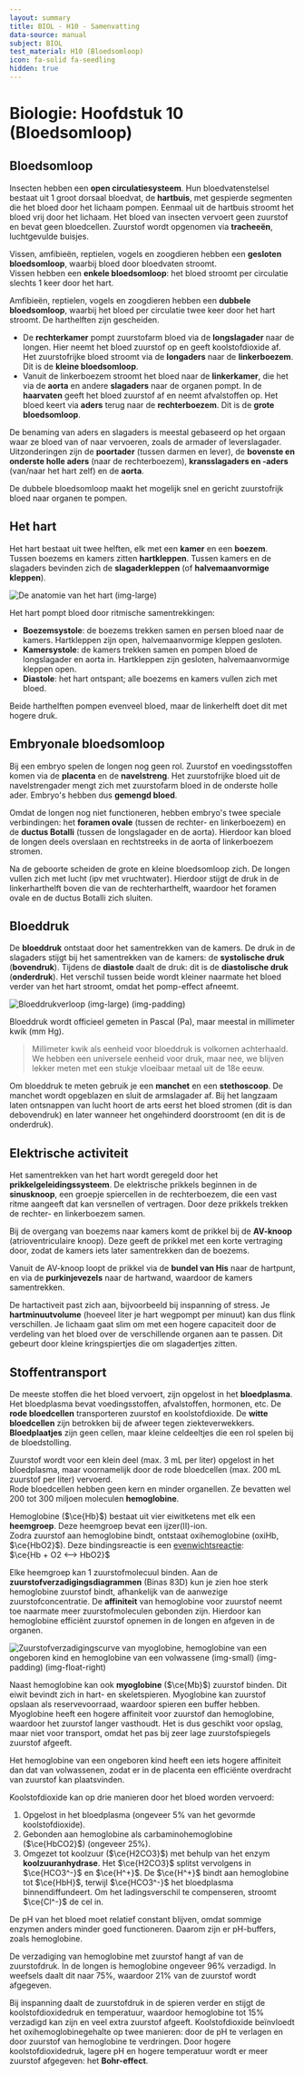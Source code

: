 ```yaml
---
layout: summary
title: BIOL - H10 - Samenvatting
data-source: manual
subject: BIOL
test_material: H10 (Bloedsomloop)
icon: fa-solid fa-seedling
hidden: true
---
```


# Biologie: Hoofdstuk 10 (Bloedsomloop)

## Bloedsomloop

Insecten hebben een **open circulatiesysteem**. Hun bloedvatenstelsel bestaat uit 1 groot dorsaal bloedvat, de **hartbuis**, met gespierde segmenten die het bloed door het lichaam pompen. Eenmaal uit de hartbuis stroomt het bloed vrij door het lichaam. Het bloed van insecten vervoert geen zuurstof en bevat geen bloedcellen. Zuurstof wordt opgenomen via **tracheeën**, luchtgevulde buisjes.

Vissen, amfibieën, reptielen, vogels en zoogdieren hebben een **gesloten bloedsomloop**, waarbij bloed door bloedvaten stroomt.  
Vissen hebben een **enkele bloedsomloop**: het bloed stroomt per circulatie slechts 1 keer door het hart.

Amfibieën, reptielen, vogels en zoogdieren hebben een **dubbele bloedsomloop**, waarbij het bloed per circulatie twee keer door het hart stroomt. De harthelften zijn gescheiden.

- De **rechterkamer** pompt zuurstofarm bloed via de **longslagader** naar de longen. Hier neemt het bloed zuurstof op en geeft koolstofdioxide af. Het zuurstofrijke bloed stroomt via de **longaders** naar de **linkerboezem**. Dit is de **kleine bloedsomloop**.
- Vanuit de linkerboezem stroomt het bloed naar de **linkerkamer**, die het via de **aorta** en andere **slagaders** naar de organen pompt. In de **haarvaten** geeft het bloed zuurstof af en neemt afvalstoffen op. Het bloed keert via **aders** terug naar de **rechterboezem**. Dit is de **grote bloedsomloop**.

De benaming van aders en slagaders is meestal gebaseerd op het orgaan waar ze bloed van of naar vervoeren, zoals de armader of leverslagader. Uitzonderingen zijn de **poortader** (tussen darmen en lever), de **bovenste en onderste holle aders** (naar de rechterboezem), **kransslagaders en -aders** (van/naar het hart zelf) en de **aorta**.

De dubbele bloedsomloop maakt het mogelijk snel en gericht zuurstofrijk bloed naar organen te pompen.

## Het hart

Het hart bestaat uit twee helften, elk met een **kamer** en een **boezem**. Tussen boezems en kamers zitten **hartkleppen**. Tussen kamers en de slagaders bevinden zich de **slagaderkleppen** (of **halvemaanvormige kleppen**).

![De anatomie van het hart (img-large)](images/biol_h10_hart.jpg)

Het hart pompt bloed door ritmische samentrekkingen:

- **Boezemsystole**: de boezems trekken samen en persen bloed naar de kamers. Hartkleppen zijn open, halvemaanvormige kleppen gesloten.  
- **Kamersystole**: de kamers trekken samen en pompen bloed de longslagader en aorta in. Hartkleppen zijn gesloten, halvemaanvormige kleppen open.  
- **Diastole**: het hart ontspant; alle boezems en kamers vullen zich met bloed.

Beide harthelften pompen evenveel bloed, maar de linkerhelft doet dit met hogere druk.

## Embryonale bloedsomloop

Bij een embryo spelen de longen nog geen rol. Zuurstof en voedingsstoffen komen via de **placenta** en de **navelstreng**. Het zuurstofrijke bloed uit de navelstrengader mengt zich met zuurstofarm bloed in de onderste holle ader. Embryo's hebben dus **gemengd bloed**.

Omdat de longen nog niet functioneren, hebben embryo's twee speciale verbindingen: het **foramen ovale** (tussen de rechter- en linkerboezem) en de **ductus Botalli** (tussen de longslagader en de aorta). Hierdoor kan bloed de longen deels overslaan en rechtstreeks in de aorta of linkerboezem stromen.

Na de geboorte scheiden de grote en kleine bloedsomloop zich. De longen vullen zich met lucht (ipv met vruchtwater). Hierdoor stijgt de druk in de linkerharthelft boven die van de rechterharthelft, waardoor het foramen ovale en de ductus Botalli zich sluiten.

## Bloeddruk

De **bloeddruk** ontstaat door het samentrekken van de kamers. De druk in de slagaders stijgt bij het samentrekken van de kamers: de **systolische druk** (**bovendruk**). Tijdens de **diastole** daalt de druk: dit is de **diastolische druk** (**onderdruk**). Het verschil tussen beide wordt kleiner naarmate het bloed verder van het hart stroomt, omdat het pomp-effect afneemt.

![Bloeddrukverloop (img-large) (img-padding)](images/biol_h10_bloeddruk.jpg)

Bloeddruk wordt officieel gemeten in Pascal (Pa), maar meestal in millimeter kwik (mm Hg).

> Millimeter kwik als eenheid voor bloeddruk is volkomen achterhaald. We hebben een universele eenheid voor druk, maar nee, we blijven lekker meten met een stukje vloeibaar metaal uit de 18e eeuw.

Om bloeddruk te meten gebruik je een **manchet** en een **stethoscoop**. De manchet wordt opgeblazen en sluit de armslagader af. Bij het langzaam laten ontsnappen van lucht hoort de arts eerst het bloed stromen (dit is dan debovendruk) en later wanneer het ongehinderd doorstroomt (en dit is de onderdruk).

## Elektrische activiteit

Het samentrekken van het hart wordt geregeld door het **prikkelgeleidingssysteem**. De elektrische prikkels beginnen in de **sinusknoop**, een groepje spiercellen in de rechterboezem, die een vast ritme aangeeft dat kan versnellen of vertragen. Door deze prikkels trekken de rechter- en linkerboezem samen.  

Bij de overgang van boezems naar kamers komt de prikkel bij de **AV-knoop** (atrioventriculaire knoop). Deze geeft de prikkel met een korte vertraging door, zodat de kamers iets later samentrekken dan de boezems.  

Vanuit de AV-knoop loopt de prikkel via de **bundel van His** naar de hartpunt, en via de **purkinjevezels** naar de hartwand, waardoor de kamers samentrekken.

De hartactiveit past zich aan, bijvoorbeeld bij inspanning of stress. Je **hartminuutvolume** (hoeveel liter je hart wegpompt per minuut) kan dus flink verschillen. Je lichaam gaat slim om met een hogere capaciteit door de verdeling van het bloed over de verschillende organen aan te passen. Dit gebeurt door kleine kringspiertjes die om slagadertjes zitten.

## Stoffentransport

De meeste stoffen die het bloed vervoert, zijn opgelost in het **bloedplasma**. Het bloedplasma bevat voedingsstoffen, afvalstoffen, hormonen, etc. De **rode bloedcellen** transporteren zuurstof en koolstofdioxide. De **witte bloedcellen** zijn betrokken bij de afweer tegen ziekteverwekkers. **Bloedplaatjes** zijn geen cellen, maar kleine celdeeltjes die een rol spelen bij de bloedstolling.

Zuurstof wordt voor een klein deel (max. 3 mL per liter) opgelost in het bloedplasma, maar voornamelijk door de rode bloedcellen (max. 200 mL zuurstof per liter) vervoerd.  
Rode bloedcellen hebben geen kern en minder organellen. Ze bevatten wel 200 tot 300 miljoen moleculen **hemoglobine**.

Hemoglobine ($\ce{Hb}$) bestaat uit vier eiwitketens met elk een **heemgroep**. Deze heemgroep bevat een ijzer(II)-ion.  
Zodra zuurstof aan hemoglobine bindt, ontstaat oxihemoglobine (oxiHb, $\ce{HbO2}$). Deze bindingsreactie is een [evenwichtsreactie](../../4VWO/TW4/schk_h6#evenwichten):  
$\ce{Hb + O2 <--> HbO2}$

Elke heemgroep kan 1 zuurstofmolecuul binden. Aan de **zuurstofverzadigingsdiagrammen** (Binas 83D) kun je zien hoe sterk hemoglobine zuurstof bindt, afhankelijk van de aanwezige zuurstofconcentratie. De **affiniteit** van hemoglobine voor zuurstof neemt toe naarmate meer zuurstofmoleculen gebonden zijn. Hierdoor kan hemoglobine efficiënt zuurstof opnemen in de longen en afgeven in de organen.

![Zuurstofverzadigingscurve van myoglobine, hemoglobine van een ongeboren kind en hemoglobine van een volwassene (img-small) (img-padding) (img-float-right)](images/biol_h10_hemo_myo.jpg)

Naast hemoglobine kan ook **myoglobine** ($\ce{Mb}$) zuurstof binden. Dit eiwit bevindt zich in hart- en skeletspieren. Myoglobine kan zuurstof opslaan als reservevoorraad, waardoor spieren een buffer hebben. Myoglobine heeft een hogere affiniteit voor zuurstof dan hemoglobine, waardoor het zuurstof langer vasthoudt. Het is dus geschikt voor opslag, maar niet voor transport, omdat het pas bij zeer lage zuurstofspiegels zuurstof afgeeft.

Het hemoglobine van een ongeboren kind heeft een iets hogere affiniteit dan dat van volwassenen, zodat er in de placenta een efficiënte overdracht van zuurstof kan plaatsvinden.

Koolstofdioxide kan op drie manieren door het bloed worden vervoerd:

1. Opgelost in het bloedplasma (ongeveer 5% van het gevormde koolstofdioxide).
2. Gebonden aan hemoglobine als carbaminohemoglobine ($\ce{HbCO2}$) (ongeveer 25%).
3. Omgezet tot koolzuur ($\ce{H2CO3}$) met behulp van het enzym **koolzuuranhydrase**. Het $\ce{H2CO3}$ splitst vervolgens in $\ce{HCO3^-}$ en $\ce{H^+}$. De $\ce{H^+}$ bindt aan hemoglobine tot $\ce{HbH}$, terwijl $\ce{HCO3^-}$ het bloedplasma binnendiffundeert. Om het ladingsverschil te compenseren, stroomt $\ce{Cl^-}$ de cel in.

De pH van het bloed moet relatief constant blijven, omdat sommige enzymen anders minder goed functioneren. Daarom zijn er pH-buffers, zoals hemoglobine.

De verzadiging van hemoglobine met zuurstof hangt af van de zuurstofdruk. In de longen is hemoglobine ongeveer 96% verzadigd. In weefsels daalt dit naar 75%, waardoor 21% van de zuurstof wordt afgegeven.

Bij inspanning daalt de zuurstofdruk in de spieren verder en stijgt de koolstofdioxidedruk en temperatuur, waardoor hemoglobine tot 15% verzadigd kan zijn en veel extra zuurstof afgeeft. Koolstofdioxide beïnvloedt het oxihemoglobinegehalte op twee manieren: door de pH te verlagen en door zuurstof van hemoglobine te verdringen. Door hogere koolstofdioxidedruk, lagere pH en hogere temperatuur wordt er meer zuurstof afgegeven: het **Bohr-effect**.

